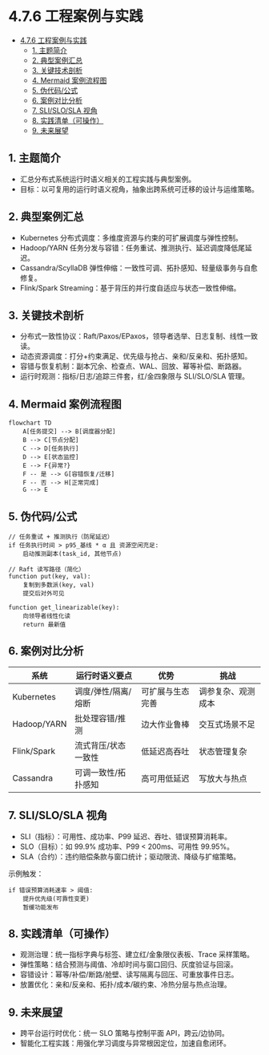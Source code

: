 # 4.7.6 工程案例与实践


<!-- TOC START -->

- [4.7.6 工程案例与实践](#476-工程案例与实践)
  - [1. 主题简介](#1-主题简介)
  - [2. 典型案例汇总](#2-典型案例汇总)
  - [3. 关键技术剖析](#3-关键技术剖析)
  - [4. Mermaid 案例流程图](#4-mermaid-案例流程图)
  - [5. 伪代码/公式](#5-伪代码公式)
  - [6. 案例对比分析](#6-案例对比分析)
  - [7. SLI/SLO/SLA 视角](#7-slislosla-视角)
  - [8. 实践清单（可操作）](#8-实践清单可操作)
  - [9. 未来展望](#9-未来展望)

<!-- TOC END -->

## 1. 主题简介

- 汇总分布式系统运行时语义相关的工程实践与典型案例。
- 目标：以可复用的运行时语义视角，抽象出跨系统可迁移的设计与运维策略。

## 2. 典型案例汇总

- Kubernetes 分布式调度：多维度资源与约束的可扩展调度与弹性控制。
- Hadoop/YARN 任务分发与容错：任务重试、推测执行、延迟调度降低尾延迟。
- Cassandra/ScyllaDB 弹性伸缩：一致性可调、拓扑感知、轻量级事务与自愈修复。
- Flink/Spark Streaming：基于背压的并行度自适应与状态一致性伸缩。

## 3. 关键技术剖析

- 分布式一致性协议：Raft/Paxos/EPaxos，领导者选举、日志复制、线性一致读。
- 动态资源调度：打分+约束满足、优先级与抢占、亲和/反亲和、拓扑感知。
- 容错与恢复机制：副本冗余、检查点、WAL、回放、幂等补偿、断路器。
- 运行时观测：指标/日志/追踪三件套，红/金四象限与 SLI/SLO/SLA 管理。

## 4. Mermaid 案例流程图

```mermaid
flowchart TD
    A[任务提交] --> B[调度器分配]
    B --> C[节点分配]
    C --> D[任务执行]
    D --> E[状态监控]
    E --> F{异常?}
    F -- 是 --> G[容错恢复/迁移]
    F -- 否 --> H[正常完成]
    G --> E
```

## 5. 伪代码/公式

```pseudo
// 任务重试 + 推测执行（防尾延迟）
if 任务执行时间 > p95_基线 * α 且 资源空闲充足:
    启动推测副本(task_id, 其他节点)

// Raft 读写路径（简化）
function put(key, val):
    复制到多数派(key, val)
    提交后对外可见

function get_linearizable(key):
    向领导者线性化读
    return 最新值
```

## 6. 案例对比分析

| 系统 | 运行时语义要点 | 优势 | 挑战 |
|---|---|---|---|
| Kubernetes | 调度/弹性/隔离/熔断 | 可扩展与生态完善 | 调参复杂、观测成本 |
| Hadoop/YARN | 批处理容错/推测 | 边大作业鲁棒 | 交互式场景不足 |
| Flink/Spark | 流式背压/状态一致性 | 低延迟高吞吐 | 状态管理复杂 |
| Cassandra | 可调一致性/拓扑感知 | 高可用低延迟 | 写放大与热点 |

## 7. SLI/SLO/SLA 视角

- SLI（指标）：可用性、成功率、P99 延迟、吞吐、错误预算消耗率。
- SLO（目标）：如 99.9% 成功率、P99 < 200ms、可用性 99.95%。
- SLA（合约）：违约赔偿条款与窗口统计；驱动限流、降级与扩缩策略。

示例触发：

```pseudo
if 错误预算消耗速率 > 阈值:
    提升优先级(可靠性变更)
    暂缓功能发布
```

## 8. 实践清单（可操作）

- 观测治理：统一指标字典与标签、建立红/金象限仪表板、Trace 采样策略。
- 弹性策略：结合预测与阈值、冷却时间与窗口回归、灰度验证与回滚。
- 容错设计：幂等/补偿/断路/舱壁、读写隔离与回压、可重放事件日志。
- 放置优化：亲和/反亲和、拓扑/成本/碳约束、冷热分层与热点治理。

## 9. 未来展望

- 跨平台运行时优化：统一 SLO 策略与控制平面 API，跨云/边协同。
- 智能化工程实践：用强化学习调度与异常根因定位，加速自愈闭环。
